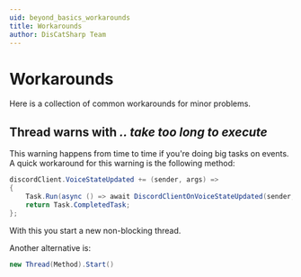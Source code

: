 ```yaml
---
uid: beyond_basics_workarounds
title: Workarounds
author: DisCatSharp Team
---
```


# Workarounds

Here is a collection of common workarounds for minor problems.

## Thread warns with *.. take too long to execute*
This warning happens from time to time if you're doing big tasks on events.
A quick workaround for this warning is the following method:

```cs
discordClient.VoiceStateUpdated += (sender, args) =>
{
    Task.Run(async () => await DiscordClientOnVoiceStateUpdated(sender, args));
    return Task.CompletedTask;
};
```


With this you start a new non-blocking thread.

Another alternative is:
```cs
new Thread(Method).Start()
```
